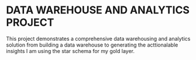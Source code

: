 # DATA WAREHOUSE AND ANALYTICS PROJECT

This project demonstrates a comprehensive data warehousing and analytics solution from building a data warehouse to generating the acttionalable insights
I am using the star schema for my gold layer.
